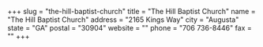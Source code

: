 +++
slug = "the-hill-baptist-church"
title = "The Hill Baptist Church"
name = "The Hill Baptist Church"
address = "2165 Kings Way"
city = "Augusta"
state = "GA"
postal = "30904"
website = ""
phone = "706 736-8446"
fax = ""
+++

